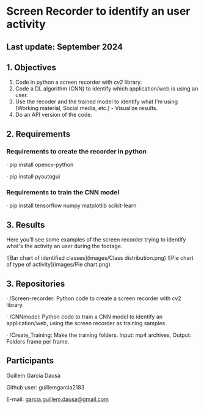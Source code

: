 # Screen Recorder to identify an user activity 
## Last update: September 2024

## 1. Objectives
1. Code in python a screen recorder with cv2 library.
2. Code a DL algorithm (CNN) to identify which application/web is using an user.
3. Use the recoder and the trained model to identify what I'm using (Working material, Social media, etc.) - Visualize results.
4. Do an API version of the code.

## 2. Requirements
### Requirements to create the recorder in python 
· pip install opencv-python

· pip install pyautogui

### Requirements to train the CNN model
· pip install tensorflow numpy matplotlib scikit-learn

## 3. Results
Here you'll see some examples of the screen recorder trying to identify what's the activity an user during the footage.

![Bar chart of identified classes](images/Class distribution.png)
![Pie chart of type of activity](images/Pie chart.png)

## 3. Repositories 
· /Screen-recorder: Python code to create a screen recorder with cv2 library.

· /CNNmodel: Python code to train a CNN model to identify an application/web, using the screen recorder as training samples.

· /Create_Training: Make the training folders. Input: mp4 archives, Output: Folders frame per frame. 


## Participants
Guillem Garcia Dausà 

Github user: guillemgarcia2183

E-mail: garcia.guillem.dausa@gmail.com

